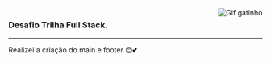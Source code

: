 <img align="right" src="https://media.tenor.com/DimzPZMypFcAAAAM/laptop.gif" alt="Gif gatinho">

### Desafio Trilha Full Stack.

<hr>
Realizei a criação do main e footer 
 😊💕

